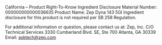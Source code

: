  
 
 
California – Product Right-To-Know Ingredient Disclosure 
Material Number: 000000000000036635 
Product Name: Zep Dyna 143 5Gl 
Ingredient disclosure for this product is not required per SB 258 Regulation. 
 
For additional information or question, please contact us at: 
Zep, Inc. 
C/O Technical Services 
3330 Cumberland Blvd. SE, Ste 700 
Atlanta, GA 30339 
Email: asktech@zep.com 
 
 
 
 
